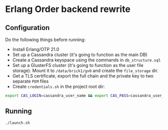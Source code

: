 # Erlang Order backend rewrite

## Configuration
Do the following things before running:
- Install Erlang/OTP 21.0
- Set up a Cassandra cluster (it's going to function as the main DB)
- Create a Cassandra keyspace using the commands in `db_structure.sql`
- Set up a GlusterFS cluster (it's going to function as the user file storage). Mount it to `/data/brick1/gv0` and create the `file_storage` dir.
- Get a TLS certificate, export the full chain and the private key to two separate `PEM` files
- Create `credentials.sh` in the project root dir:
```sh
export CAS_LOGIN=cassandra_user_name && export CAS_PASS=cassandra_user_password && export CERT_PATH=/path/to/cert_chain.pem && export KEY_PATH=/path/to/cert_key.pem
```

## Running
`./launch.sh`